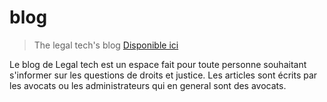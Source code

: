 # blog

> The legal tech&#39;s blog
[Disponible ici](https://blog-legal-tech.netlify.app/) <br />

Le blog de Legal tech est un espace fait pour toute personne souhaitant
s'informer sur les questions de droits et justice. Les articles sont écrits
par les avocats ou les administrateurs qui en general sont des avocats.
<br />
